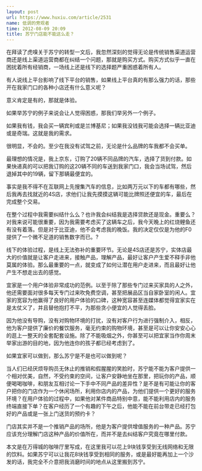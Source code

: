 ```yaml
---
layout: post
url: https://www.huxiu.com/article/2531
name: 低调的旁观者
time: 2012-08-09 20:09
title: 苏宁门店能不能这么走？
---
```

在拜读了虎嗅关于苏宁的转型一文后，我忽然深刻的觉得无论是传统销售渠道运营商还是线上渠道运营商都在纠结一个问题，那就是购买方式。购买方式似乎一直在困扰着所有经销商，一场线上还是线下的选择题严重困惑着所有人。

有人说线上平台影响了线下平台的销售，如果线上平台真的有那么强力的话，那些开在我家门口的各种小店还有什么意义呢？

意义肯定是有的，那就是体验。

如果举苏宁的例子来说会让人觉得困惑，那我们举另外一个例子。

如果我有钱，我会买一辆宾利或是兰博基尼；如果我没钱我可能会选择一辆比亚迪或是奇瑞。这就是我的需求。

很明显，不会的。至少在我没有试驾之前，无论是什么品牌的车我都不会买单。

最理想的情况是，我上京东，订购了20辆不同品牌的汽车，选择了货到付款。如果快递真的可以把我订购的这20辆不同的车送到我家门口，我会当场试驾，然后退掉其中的19辆，留下那辆最便宜的。

事实是我不得不在互联网上先搜集汽车的信息，比如两万元以下的车都有哪些，然后我再去找就近的4S店，求他们让我先摸摸这辆可能比牌照还便宜的车，最后在完成整个交易。

在整个过程中我需要纠结什么么？也许我会纠结我是选择贷款还是现金。重要么？对我来说可能很重要，因为我需要考虑买了这辆车之后，我今天晚上的红烧鲤鱼还有没有着落。但是对于比亚迪，他不会考虑我的晚饭。我的决定仅仅是为他的F0提供了一个微不足道的销售数字而已。?

线下的体验过程，是线上无法弥补的重要环节。无论是4S店还是苏宁，实体店最大的价值就是让客户走进来，接触产品，理解产品，最好让客户产生爱不释手非他莫属的体验。那么最重要的一点，就变成了如何让潜在用户走进来，而且最好让他产生不想走出去的感觉。

宜家是一个用户体验非常成功的范例。以至于除了那些专门过来买家具的人之外，他还需要面对很多每天专门过来吹免费空调，甚至把展品区当自家卧室的闲人。宜家的宽容为他赢得了良好的用户体验的口碑，这种宽容甚至连媒体都觉得宜家实在是太仗义了，并且替他抱打不平，为那些贪小便宜的人觉得丢脸。

因为他没有导购，没有对购物环境的打扰，没有对客户行为进行强制介入，相反，他为客户提供了廉价的餐饮服务，毫无约束的购物环境，甚至是可以让你安安心心的逛上一整天的全套配套设施。除了不能吸烟之外，你甚至可以把宜家当作你周末举家出游的目的地，因为他连你的孩子都已经考虑到了。

如果宜家可以做到，那么苏宁是不是也可以做到呢？

当人们已经厌烦导购员无休止的推销和假腥腥的笑脸时，苏宁能不能为客户提供一个相对优美，自然，不受约束的空间，让客户安静地坐在那里，把玩你的产品，顺便喝喝咖啡，和朋友互相讨论一下手中不同产品的差异性？是不是有可能让你的客户把你的门店作为一个休闲场所，利用你店内的产品，为他们提供一个更好的服务环境？在用户体验的过程中，如果他对某件商品特别中意，能不能利用店内的服务终端直接下单？在客户经历了一个有趣的下午之后，他能不能在前台带走已经打包好的产品或是一张上门送货的预约卡？

门店其实并不是一个推销产品的场所，他是为客户提供增值服务的一种产品。苏宁应该充分理解门店这种产品的价值所在，而并不是去纠结客户究竟在哪里付款。

本文是在万得城的咖啡厅里写成，在这里我可以花上9块钱享受到无线网络和无限的饮料。如果苏宁可以让我花8块钱享受到相同的服务，或是最好能再加上一个沙发的话，我完全不介意把我消磨时间的地点从这里搬到苏宁。

